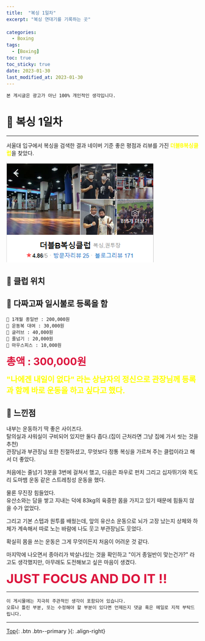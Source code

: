 ```yaml
---
title:  "복싱 1일차"
excerpt: "복싱 연대기를 기록하는 곳"

categories:
  - Boxing
tags:
  - [Boxing]
toc: true
toc_sticky: true
date: 2023-01-30
last_modified_at: 2023-01-30
---
```


    본 게시글은 광고가 아닌 100% 개인적인 생각입니다.

# 🥊 복싱 1일차 
<hr style="width:100%" />

서울대 입구에서 복싱을 검색한 결과 네이버 기준 좋은 평점과 리뷰를 가진 <strong style="color:yellow">더블B복싱클럽</strong>을 찾았다.  

 ![image](/assets/images/posts/Hobby/Boxing/2023-01-30-my-boxing-post_2/1.png)

## 🚗 클럽 위치

<html>
<body>
<div id="daumRoughmapContainer1675085988684" class="root_daum_roughmap root_daum_roughmap_landing"></div>
</body>

<script charset="UTF-8" class="daum_roughmap_loader_script" src="https://ssl.daumcdn.net/dmaps/map_js_init/roughmapLoader.js"></script>

<script charset="UTF-8">
	new daum.roughmap.Lander({
		"timestamp" : "1675085988684",
		"key" : "2dk4v",
		"mapWidth" : "640",
		"mapHeight" : "360"
	}).render();
</script>

</html>


## 📝 다짜고짜 일시불로 등록을 함

    📌 1개월 종일반 : 200,000원  
    📌 운동복 대여 : 30,000원  
    📌 글러브 : 40,000원  
    📌 줄넘기 : 20,000원  
    📌 마우스피스 : 10,000원  

  <strong style="color:crimson; font-size:20pt">총액 : 300,000원</strong>

  <strong style="color:Yellow; font-size:15pt">"나에겐 내일이 없다" 라는 상남자의 정신으로 관장님께 등록과 함께 바로 운동을 하고 싶다고 했다.</strong> 

## 🤣 느낀점

  내부는 운동하기 딱 좋은 사이즈다.  
  탈의실과 샤워실이 구비되어 있지만 둘다 좁다.(집이 근처라면 그냥 집에 가서 씻는 것을 추천)  
  관장님과 부관장님 또한 친절하셨고, 무엇보다 정통 복싱을 가르쳐 주는 클럽이라고 해서 더 좋았다.    
  
  처음에는 줄넘기 3분을 3번에 걸쳐서 했고, 다음은 좌우로 펀치 그리고 십자뛰기와 목도리 도마뱀 운동 같은 스트레칭성 운동을 했다.  

  물론 무진장 힘들었다.  
  유산소와는 담을 쌓고 지내는 덕에 83kg의 육중한 몸을 가지고 있기 때문에 힘들지 않을 수가 없었다.  

  그리고 기본 스텝과 원투를 배웠는데, 앞의 유산소 운동으로 뇌가 고장 났는지 상체와 하체가 계속해서 따로 노는 바람에 나도 웃고 부관장님도 웃었다.  

  확실히 몸을 쓰는 운동은 그게 무엇이든지 처음이 어려운 것 같다.  

  마지막에 나오면서 종아리가 박살나있는 것을 확인하고 "이거 종일반이 맞는건가?" 라고도 생각했지만, 아무래도 도전해보고 싶은 마음이 생겼다.     

  <strong style="color:crimson; font-size:25pt">JUST FOCUS AND DO IT !!</strong>

<hr style="width:100%" />

    이 게시물에는 지극히 주관적인 생각이 포함되어 있습니다. 
    오류나 틀린 부분, 또는 수정해야 할 부분이 있다면 언제든지 댓글 혹은 메일로 지적 부탁드립니다.
    
<hr>


[Top](#){: .btn .btn--primary }{: .align-right}